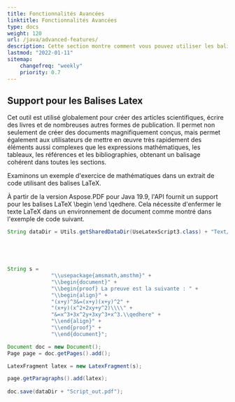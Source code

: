 ```yaml
---
title: Fonctionnalités Avancées
linktitle: Fonctionnalités Avancées
type: docs
weight: 120
url: /java/advanced-features/
description: Cette section montre comment vous pouvez utiliser les balises LaTeX dans un document PDF avec Aspose.PDF pour Java.
lastmod: "2022-01-11"
sitemap:
    changefreq: "weekly"
    priority: 0.7
---
```


## Support pour les Balises Latex

Cet outil est utilisé globalement pour créer des articles scientifiques, écrire des livres et de nombreuses autres formes de publication. Il permet non seulement de créer des documents magnifiquement conçus, mais permet également aux utilisateurs de mettre en œuvre très rapidement des éléments aussi complexes que les expressions mathématiques, les tableaux, les références et les bibliographies, obtenant un balisage cohérent dans toutes les sections.

Examinons un exemple d'exercice de mathématiques dans un extrait de code utilisant des balises LaTeX.

À partir de la version Aspose.PDF pour Java 19.9, l'API fournit un support pour les balises LaTeX \begin \end \qedhere. Cela nécessite d'enfermer le texte LaTeX dans un environnement de document comme montré dans l'exemple de code suivant.

```java
String dataDir = Utils.getSharedDataDir(UseLatexScript3.class) + "Text/";





String s =
              "\\usepackage{amsmath,amsthm}" +
              "\\begin{document}" +
              "\\begin{proof} La preuve est la suivante : " +
              "\\begin{align}" +
              "(x+y)^3&=(x+y)(x+y)^2" +
              "(x+y)(x^2+2xy+y^2)\\\\" +
              "&=x^3+3x^2y+3xy^3+x^3.\\qedhere" +
              "\\end{align}" +
              "\\end{proof}" +
              "\\end{document}";

Document doc = new Document();
Page page = doc.getPages().add();

LatexFragment latex = new LatexFragment(s);

page.getParagraphs().add(latex);
      
doc.save(dataDir + "Script_out.pdf");
```